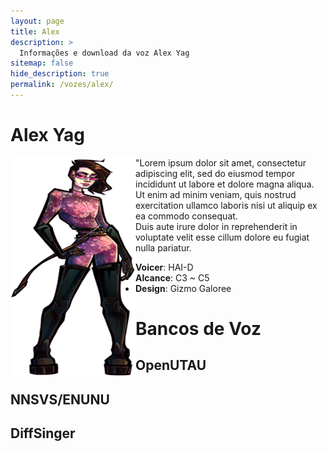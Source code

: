 ```yaml
---
layout: page
title: Alex
description: >
  Informações e download da voz Alex Yag
sitemap: false
hide_description: true
permalink: /vozes/alex/
---
```


# Alex Yag

<img align="left" src="/assets/vozes/alex/alex.png" alt="Alex Yag full body" width="200" height="350">
"Lorem ipsum dolor sit amet, consectetur adipiscing elit, sed do eiusmod tempor incididunt ut labore et dolore magna aliqua.
Ut enim ad minim veniam, quis nostrud exercitation ullamco laboris nisi ut aliquip ex ea commodo consequat. <br>
Duis aute irure dolor in reprehenderit in voluptate velit esse cillum dolore eu fugiat nulla pariatur.

- **Voicer**: HAI-D
- **Alcance**: C3 ~ C5
- **Design**: Gizmo Galoree

<p>

# Bancos de Voz

## OpenUTAU

## NNSVS/ENUNU

## DiffSinger
